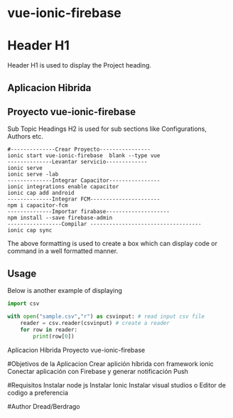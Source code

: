 # vue-ionic-firebase
# Header H1
Header H1 is used to display the Project heading. 

## Aplicacion Hibrida
## Proyecto vue-ionic-firebase
Sub Topic Headings H2 is used for sub sections like Configurations, Authors etc.

````
#--------------Crear Proyecto----------------
ionic start vue-ionic-firebase  blank --type vue
--------------Levantar servicio-------------
ionic serve 
ionic serve -lab
--------------Integrar Capacitor----------------
ionic integrations enable capacitor 
ionic cap add android
--------------Integrar FCM----------------------
npm i capacitor-fcm
--------------Importar firabase--------------------
npm install --save firebase-admin
-----------------Compilar -----------------------------------
ionic cap sync

````

The above formatting is used to create a box which can display code or command in a well formatted manner.


## Usage

Below is another example of displaying
````python
import csv

with open("sample.csv","r") as csvinput: # read input csv file
    reader = csv.reader(csvinput) # create a reader
    for row in reader:
        print(row[0])
````

Aplicacion Hibrida
Proyecto vue-ionic-firebase

#Objetivos de la Aplicacion
Crear aplición híbrida con framework ionic
Conectar aplicación con Firebase y generar notificación Push

#Requisitos 
Instalar node js
Instalar Ionic 
Instalar visual studios o Editor de codigo a preferencia 

#Author
Dread/Berdrago



